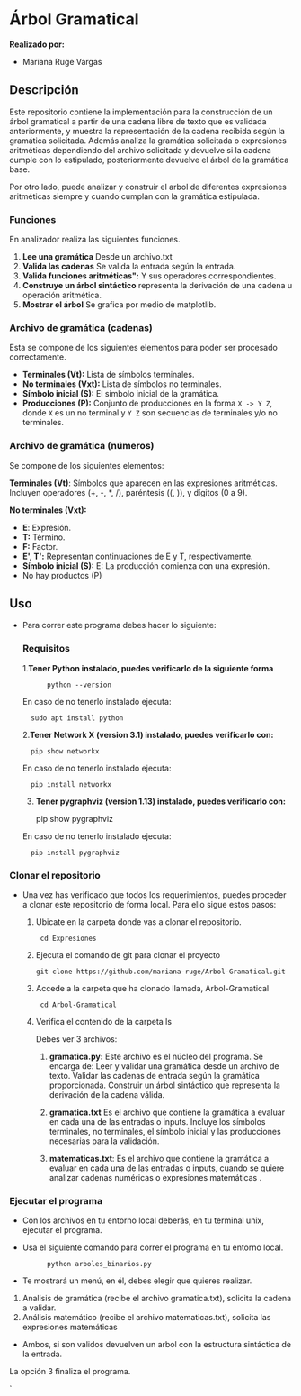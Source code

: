 # Árbol Gramatical

 **Realizado por:**
 - Mariana Ruge Vargas

## Descripción
Este repositorio contiene la implementación para la construcción de un árbol gramatical a partir de una cadena libre de texto que es validada anteriormente, y muestra la representación de la cadena recibida según la gramática solicitada.
Además analiza la gramática solicitada o expresiones aritméticas dependiendo del archivo solicitada y devuelve si la cadena cumple con lo estipulado, posteriormente devuelve el árbol de la gramática base.

Por otro lado, puede analizar y construir el arbol de diferentes expresiones aritméticas siempre y cuando cumplan con la gramática estipulada.

###  Funciones
En analizador realiza las siguientes funciones.
1. **Lee una gramática** Desde un archivo.txt
2. **Valida las cadenas** Se valida la entrada según la entrada.
5. **Valida funciones aritméticas":** Y sus operadores correspondientes.
3. **Construye un árbol sintáctico** representa la derivación de una cadena u operación aritmética.
4. **Mostrar el árbol** Se grafica por medio de matplotlib.

### Archivo de gramática (cadenas)
Esta se compone de los siguientes elementos para poder ser procesado correctamente. 

- **Terminales (Vt):** Lista de símbolos terminales.
- **No terminales (Vxt):** Lista de símbolos no terminales.
- **Símbolo inicial (S):** El símbolo inicial de la gramática.
- **Producciones (P):** Conjunto de producciones en la forma `X -> Y Z`, donde `X` es un no terminal y `Y Z` son secuencias de terminales y/o no terminales.

### Archivo de gramática (números)
Se compone de los siguientes elementos:

**Terminales (Vt)**: Símbolos que aparecen en las expresiones aritméticas. Incluyen operadores (+, -, *, /), paréntesis ((, )), y dígitos (0 a 9).

**No terminales (Vxt):**
- **E**: Expresión.
- **T:** Término.
- **F:** Factor.
- **E', T':** Representan continuaciones de E y T, respectivamente.
- **Símbolo inicial (S):** E: La producción comienza con una expresión.
- No hay productos (P)


## Uso
- Para correr este programa debes hacer lo siguiente:
	### Requisitos
	1.**Tener Python instalado, puedes verificarlo de la siguiente forma**

    		python --version

	En caso de no tenerlo instalado ejecuta:

	  	sudo apt install python

	2.**Tener Network X (version 3.1) instalado, puedes verificarlo con:**

		pip show networkx

	En caso de no tenerlo instalado ejecuta:

		pip install networkx

	3. **Tener pygraphviz  (version 1.13) instalado, puedes verificarlo con:**

		pip show pygraphviz

	En caso de no tenerlo instalado ejecuta:

		pip install pygraphviz


### Clonar el repositorio
- Una vez has verificado que todos los requerimientos, puedes proceder a clonar este repositorio de forma local. Para ello sigue estos pasos:

	1. Ubicate en la carpeta donde vas a clonar el repositorio.
	
			cd Expresiones
	
	2.  Ejecuta el comando de git para clonar el proyecto
	
			git clone https://github.com/mariana-ruge/Arbol-Gramatical.git
	
	3. Accede a la carpeta que ha clonado llamada, Arbol-Gramatical
	
			cd Arbol-Gramatical

	4. Verifica el contenido de la carpeta
			ls

		Debes ver 3 archivos:
		1. **gramatica.py:** 
		Este archivo es el núcleo del programa. Se encarga de: Leer y validar una gramática desde un archivo de texto. Validar las cadenas de entrada según la gramática proporcionada. Construir un árbol sintáctico que representa la derivación de la cadena válida.

		2.  **gramatica.txt** Es el archivo que contiene la gramática a evaluar en cada 		una de las entradas o inputs. 
		Incluye los símbolos terminales, no terminales, el símbolo inicial y las producciones necesarias para la validación.
		3. **matematicas.txt**: Es el archivo que contiene la gramática a evaluar en cada  una de las entradas o inputs, cuando se quiere analizar cadenas numéricas o expresiones matemáticas .

### Ejecutar el programa
- Con los archivos en tu entorno local deberás, en tu terminal unix, ejecutar el programa.
- Usa el siguiente comando para correr el programa en tu entorno local.

			python arboles_binarios.py
			
- Te mostrará un menú, en él,  debes elegir que quieres realizar.
1. Analisis de gramática (recibe el archivo gramatica.txt), solicita la cadena a validar.
2. Análisis matemático (recibe el archivo matematicas.txt), solicita las expresiones matemáticas
- Ambos, si son validos devuelven un arbol con la estructura sintáctica de la entrada.

La opción 3 finaliza el programa.

`